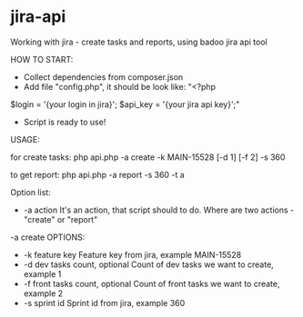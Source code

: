 # jira-api
Working with jira - create tasks and reports, using badoo jira api tool

HOW TO START:

* Collect dependencies from composer.json
* Add file "config.php", it should be look like:
"<?php
 
 $login = '{your login in jira}';
 $api_key = '{your jira api key}';"
* Script is ready to use!

USAGE:

for create tasks:
php api.php -a create -k MAIN-15528 [-d 1] [-f 2] -s 360 

to get report:
php api.php -a report -s 360 -t a

Option list:

* -a action     It's an action, that script should to do. Where are two actions - "create" or "report"

-a create OPTIONS:

* -k feature key                    Feature key from jira, example MAIN-15528
* -d dev tasks count, optional      Count of dev tasks we want to create, example 1
* -f front tasks count, optional    Count of front tasks we want to create, example 2
* -s sprint id                      Sprint id from jira, example 360
